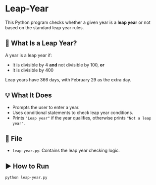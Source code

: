 # Leap-Year

This Python program checks whether a given year is a **leap year** or not based on the standard leap year rules.

## 📖 What Is a Leap Year?

A year is a leap year if:
- It is divisible by 4 **and** not divisible by 100, **or**
- It is divisible by 400

Leap years have 366 days, with February 29 as the extra day.

## 💡 What It Does

- Prompts the user to enter a year.
- Uses conditional statements to check leap year conditions.
- Prints `"Leap year"` if the year qualifies, otherwise prints `"Not a leap year"`.

## 📁 File

- `leap-year.py`: Contains the leap year checking logic.

## ▶️ How to Run

```bash
python leap-year.py
